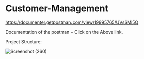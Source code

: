 # Customer-Management

https://documenter.getpostman.com/view/19995765/UVsSMi5Q

Documentation of the postman -  Click on the Above link.
   
   
   
   
   
Project Structure:

![Screenshot (260)](https://user-images.githubusercontent.com/65541206/160000759-3cc39b1f-2169-4e63-b8a3-76d88312d3a6.png)
